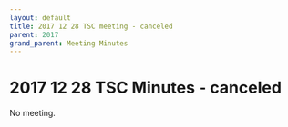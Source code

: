 ```yaml
---
layout: default
title: 2017 12 28 TSC meeting - canceled
parent: 2017
grand_parent: Meeting Minutes
---
```

# 2017 12 28 TSC Minutes - canceled

No meeting.
